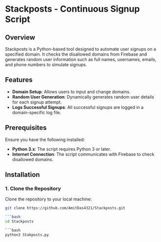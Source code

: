 # Stackposts - Continuous Signup Script

## Overview
Stackposts is a Python-based tool designed to automate user signups on a specified domain. It checks the disallowed domains from Firebase and generates random user information such as full names, usernames, emails, and phone numbers to simulate signups.

## Features
- **Domain Setup**: Allows users to input and change domains.
- **Random User Generation**: Dynamically generates random user details for each signup attempt.
- **Logs Successful Signups**: All successful signups are logged in a domain-specific log file.

## Prerequisites
Ensure you have the following installed:
- **Python 3.x**: The script requires Python 3 or later.
- **Internet Connection**: The script communicates with Firebase to check disallowed domains.

## Installation

### 1. Clone the Repository
Clone the repository to your local machine:
```bash
git clone https://github.com/AmitDas4321/Stackposts.git

```bash
cd Stackposts

```bash
python3 Stakposts.py
